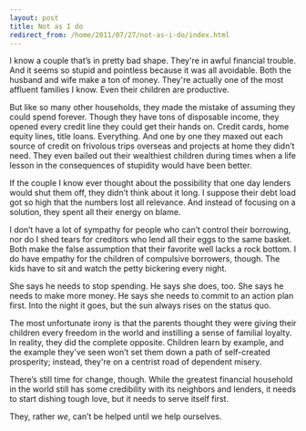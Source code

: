 ```yaml
---
layout: post
title: Not as I do
redirect_from: /home/2011/07/27/not-as-i-do/index.html
---
```

<p>I know a couple that’s in pretty bad shape.  They're in awful financial trouble.  And it seems so stupid and pointless because it was all avoidable.  Both the husband and wife make a ton of money.  They're actually one of the most affluent families I know.  Even their children are productive.</p>
<p>But like so many other households, they made the mistake of assuming they could spend forever. Though they have tons of disposable income, they opened every credit line they could get their hands on. Credit cards, home equity lines, title loans. Everything. And one by one they maxed out each source of credit on frivolous trips overseas and projects at home they didn’t need. They even bailed out their wealthiest children during times when a life lesson in the consequences of stupidity would have been better.</p>
<p>If the couple I know ever thought about the possibility that one day lenders would shut them off, they didn’t think about it long. I suppose their debt load got so high that the numbers lost all relevance. And instead of focusing on a solution, they spent all their energy on blame.</p>
<p>I don’t have a lot of sympathy for people who can’t control their borrowing, nor do I shed tears for creditors who lend all their eggs to the same basket. Both make the false assumption that their favorite well lacks a rock bottom. I do have empathy for the children of compulsive borrowers, though. The kids have to sit and watch the petty bickering every night.</p>
<p>She says he needs to stop spending. He says she does, too. She says he needs to make more money. He says she needs to commit to an action plan first. Into the night it goes, but the sun always rises on the status quo.</p>
<p>The most unfortunate irony is that the parents thought they were giving their children every freedom in the world and instilling a sense of familial loyalty. In reality, they did the complete opposite. Children learn by example, and the example they've seen won’t set them down a path of self-created prosperity; instead, they're on a centrist road of dependent misery.</p>
<p>There’s still time for change, though. While the greatest financial household in the world still has some credibility with its neighbors and lenders, it needs to start dishing tough love, but it needs to serve itself first.</p>
<p>They, rather <em>we</em>, can’t be helped until we help ourselves.</p>
